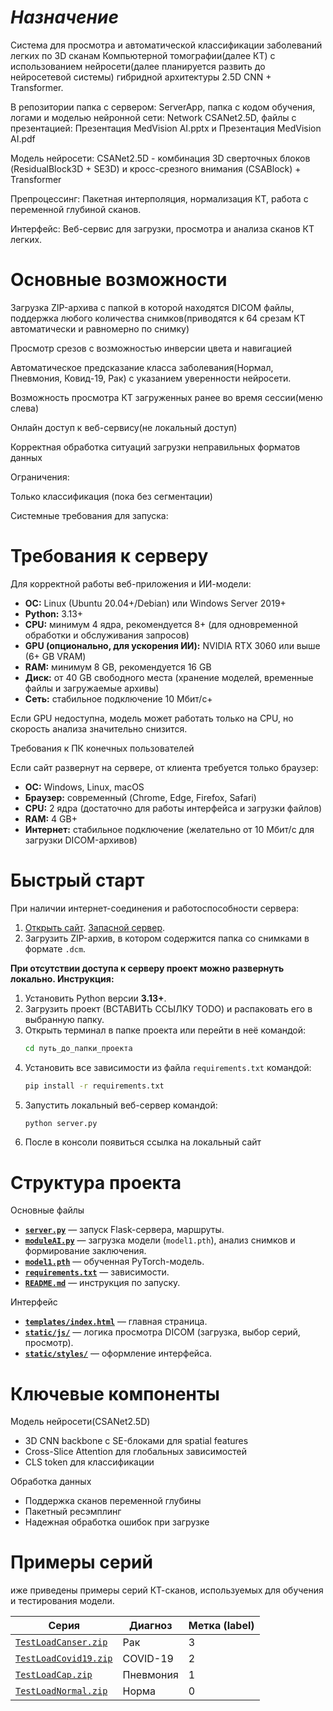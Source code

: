 # *Назначение*
Система для просмотра и автоматической классификации заболеваний легких по 3D сканам Компьютерной томографии(далее КТ) с использованием нейросети(далее планируется развить до нейросетевой системы) гибридной архитектуры 2.5D CNN + Transformer.

В репозитории папка c сервером: ServerApp, папка с кодом обучения, логами и моделью нейронной сети: Network CSANet2.5D, файлы с презентацией: Презентация MedVision AI.pptx и Презентация MedVision AI.pdf 

Модель нейросети: CSANet2.5D - комбинация 3D сверточных блоков (ResidualBlock3D + SE3D) и кросс-срезного внимания (CSABlock) + Transformer

Препроцессинг: Пакетная интерполяция, нормализация КТ, работа с переменной глубиной сканов.

Интерфейс: Веб-сервис для загрузки, просмотра и анализа сканов КТ легких.

# Основные возможности

Загрузка ZIP-архива с папкой в которой находятся DICOM файлы, поддержка любого количества снимков(приводятся к 64 срезам КТ автоматически и равномерно по снимку)

Просмотр срезов с возможностью инверсии цвета и навигацией

Автоматическое предсказание класса заболевания(Нормал, Пневмония, Ковид-19, Рак) с указанием уверенности нейросети.

Возможность просмотра КТ загруженных ранее во время сессии(меню слева)

Онлайн доступ к веб-сервису(не локальный доступ)

Корректная обработка ситуаций загрузки неправильных форматов данных

Ограничения:

Только классификация (пока без сегментации)

Системные требования для запуска:

# Требования к серверу

Для корректной работы веб-приложения и ИИ-модели:

* **ОС:** Linux (Ubuntu 20.04+/Debian) или Windows Server 2019+
* **Python:** 3.13+
* **CPU:** минимум 4 ядра, рекомендуется 8+ (для одновременной обработки и обслуживания запросов)
* **GPU (опционально, для ускорения ИИ):** NVIDIA RTX 3060 или выше (6+ GB VRAM)
* **RAM:** минимум 8 GB, рекомендуется 16 GB
* **Диск:** от 40 GB свободного места (хранение моделей, временные файлы и загружаемые архивы)
* **Сеть:** стабильное подключение 10 Мбит/с+

Если GPU недоступна, модель может работать только на CPU, но скорость анализа значительно снизится.

Требования к ПК конечных пользователей

Если сайт развернут на сервере, от клиента требуется только браузер:

* **ОС:** Windows, Linux, macOS
* **Браузер:** современный (Chrome, Edge, Firefox, Safari)
* **CPU:** 2 ядра (достаточно для работы интерфейса и загрузки файлов)
* **RAM:** 4 GB+
* **Интернет:** стабильное подключение (желательно от 10 Мбит/с для загрузки DICOM-архивов)

# Быстрый старт

При наличии интернет-соединения и работоспособности сервера:

1. [Открыть сайт](https://user233756200-xkdduipr.tunnel.vk-apps.com/). [Запасной сервер](http://77.221.145.108).
2. Загрузить ZIP-архив, в котором содержится папка со снимками в формате `.dcm`.

__При отсутствии доступа к серверу проект можно развернуть локально. Инструкция:__

1. Установить Python версии **3.13+**.
2. Загрузить проект (ВСТАВИТЬ ССЫЛКУ TODO) и распаковать его в выбранную папку.
3. Открыть терминал в папке проекта или перейти в неё командой:
   ```bash
   cd путь_до_папки_проекта
   ```
4. Установить все зависимости из файла `requirements.txt` командой:
   ```bash
   pip install -r requirements.txt
   ```
5. Запустить локальный веб-сервер командой:
   ```bash
   python server.py
   ```
6. После в консоли появиться ссылка на локальный сайт

# Структура проекта
Основные файлы

* **[`server.py`](https://github.com/BocmenDen/MedVision-AI/blob/main/ServerApp/server.py)** — запуск Flask-сервера, маршруты.
* **[`moduleAI.py`](https://github.com/BocmenDen/MedVision-AI/blob/main/ServerApp/moduleAI.py)** — загрузка модели (`model1.pth`), анализ снимков и формирование заключения.
* **[`model1.pth`](https://github.com/BocmenDen/MedVision-AI/blob/main/ServerApp/model1.pth)** — обученная PyTorch-модель.
* **[`requirements.txt`](https://github.com/BocmenDen/MedVision-AI/blob/main/ServerApp/requirements.txt)** — зависимости.
* **[`README.md`](https://github.com/BocmenDen/MedVision-AI/blob/main/ServerApp/README.md)** — инструкция по запуску.

Интерфейс

* **[`templates/index.html`](https://github.com/BocmenDen/MedVision-AI/blob/main/ServerApp/templates/index.html)** — главная страница.
* **[`static/js/`](https://github.com/BocmenDen/MedVision-AI/tree/main/ServerApp/static)** — логика просмотра DICOM (загрузка, выбор серий, просмотр).
* **[`static/styles/`](https://github.com/BocmenDen/MedVision-AI/tree/main/ServerApp/static/styles)** — оформление интерфейса.

# Ключевые компоненты

Модель нейросети(CSANet2.5D)
- 3D CNN backbone с SE-блоками для spatial features
- Cross-Slice Attention для глобальных зависимостей  
- CLS token для классификации

Обработка данных
- Поддержка сканов переменной глубины
- Пакетный ресэмплинг
- Надежная обработка ошибок при загрузке

# Примеры серий

иже приведены примеры серий КТ-сканов, используемых для обучения и тестирования модели.

| Серия | Диагноз | Метка (label) |
|-------|---------|---------------|
| [`TestLoadCanser.zip`](https://github.com/BocmenDen/MedVision-AI/tree/main/DemoData/TestLoadCanser.zip) | Рак | 3 |
| [`TestLoadCovid19.zip`](https://github.com/BocmenDen/MedVision-AI/tree/main/DemoData/TestLoadCovid19.zip) | COVID-19 | 2 |
| [`TestLoadCap.zip`](https://github.com/BocmenDen/MedVision-AI/tree/main/DemoData/TestLoadCap.zip) | Пневмония | 1 |
| [`TestLoadNormal.zip`](https://github.com/BocmenDen/MedVision-AI/tree/main/DemoData/TestLoadNormal.zip) | Норма | 0 |